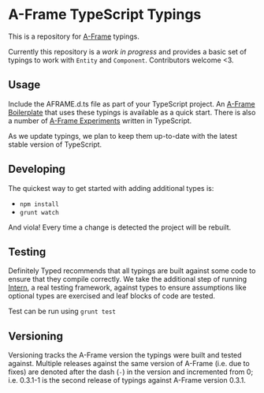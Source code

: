 # A-Frame TypeScript Typings

This is a repository for [A-Frame](http://aframe.io/) typings.

Currently this repository is a *work in progress* and provides a basic set of typings to work with `Entity` and
	`Component`. Contributors welcome <3.
  
## Usage

Include the AFRAME.d.ts file as part of your TypeScript project. An 
	[A-Frame Boilerplate](https://github.com/devpaul/ts-dojo-aframe-boilerplate) that uses these typings is available
	as a quick start. There is also a number of [A-Frame Experiments](https://github.com/devpaul/aframe-experiments) 
	written in TypeScript.

As we update typings, we plan to keep them up-to-date with the latest stable version of TypeScript.

## Developing

The quickest way to get started with adding additional types is:

* `npm install`
* `grunt watch`

And viola! Every time a change is detected the project will be rebuilt.

## Testing

Definitely Typed recommends that all typings are built against some code to ensure that they compile correctly. We
	take the additional step of running [Intern](https://theintern.github.io/intern/#what-is-intern), a real testing
	framework, against types to ensure assumptions like optional types are exercised and leaf blocks of code are
	tested.

Test can be run using `grunt test`

## Versioning

Versioning tracks the A-Frame version the typings were built and tested against. Multiple releases against the same
	version of A-Frame (i.e. due to fixes) are denoted after the dash (`-`) in the version and incremented from 0;
	i.e. 0.3.1-1 is the second release of typings against A-Frame version 0.3.1.
